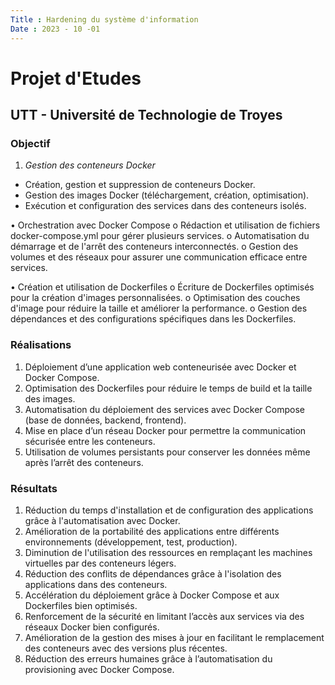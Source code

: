 ```yaml
---
Title : Hardening du système d'information
Date : 2023 - 10 -01
---
```

# Projet d'Etudes 
## UTT - Université de Technologie de Troyes
### **Objectif** 
1. *Gestion des conteneurs Docker*
  - Création, gestion et suppression de conteneurs Docker.
  - Gestion des images Docker (téléchargement, création, optimisation).
  - Exécution et configuration des services dans des conteneurs isolés.

•	Orchestration avec Docker Compose
o	Rédaction et utilisation de fichiers docker-compose.yml pour gérer plusieurs services.
o	Automatisation du démarrage et de l'arrêt des conteneurs interconnectés.
o	Gestion des volumes et des réseaux pour assurer une communication efficace entre services.

•	Création et utilisation de Dockerfiles
o	Écriture de Dockerfiles optimisés pour la création d'images personnalisées.
o	Optimisation des couches d'image pour réduire la taille et améliorer la performance.
o	Gestion des dépendances et des configurations spécifiques dans les Dockerfiles.


###  **Réalisations**
1. Déploiement d’une application web conteneurisée avec Docker et Docker Compose.
2. Optimisation des Dockerfiles pour réduire le temps de build et la taille des images.
3. Automatisation du déploiement des services avec Docker Compose (base de données, backend, frontend).
4. Mise en place d’un réseau Docker pour permettre la communication sécurisée entre les conteneurs.
5. Utilisation de volumes persistants pour conserver les données même après l’arrêt des conteneurs.


###  **Résultats**
1. Réduction du temps d'installation et de configuration des applications grâce à l'automatisation avec Docker.
2. Amélioration de la portabilité des applications entre différents environnements (développement, test, production).
3. Diminution de l'utilisation des ressources en remplaçant les machines virtuelles par des conteneurs légers.
4. Réduction des conflits de dépendances grâce à l'isolation des applications dans des conteneurs.
5. Accélération du déploiement grâce à Docker Compose et aux Dockerfiles bien optimisés.
6. Renforcement de la sécurité en limitant l’accès aux services via des réseaux Docker bien configurés.
7. Amélioration de la gestion des mises à jour en facilitant le remplacement des conteneurs avec des versions plus récentes.
8. Réduction des erreurs humaines grâce à l’automatisation du provisioning avec Docker Compose.
